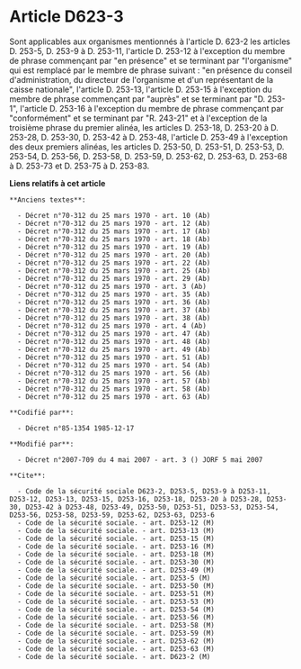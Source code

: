 # Article D623-3

Sont applicables aux organismes mentionnés à l'article D. 623-2 les articles D. 253-5, D. 253-9 à D. 253-11, l'article D.
253-12 à l'exception du membre de phrase commençant par "en présence" et se terminant par "l'organisme" qui est remplacé par
le membre de phrase suivant : "en présence du conseil d'administration, du directeur de l'organisme et d'un représentant de
la caisse nationale", l'article D. 253-13, l'article D. 253-15 à l'exception du membre de phrase commençant par "auprès" et
se terminant par "D. 253-1", l'article D. 253-16 à l'exception du membre de phrase commençant par "conformément" et se
terminant par "R. 243-21" et à l'exception de la troisième phrase du premier alinéa, les articles D. 253-18, D. 253-20 à D.
253-28, D. 253-30, D. 253-42 à D. 253-48, l'article D. 253-49 à l'exception des deux premiers alinéas, les articles D.
253-50, D. 253-51, D. 253-53, D. 253-54, D. 253-56, D. 253-58, D. 253-59, D. 253-62, D. 253-63, D. 253-68 à D. 253-73 et D.
253-75 à D. 253-83.

**Liens relatifs à cet article**

	**Anciens textes**:

	  - Décret n°70-312 du 25 mars 1970 - art. 10 (Ab)
	  - Décret n°70-312 du 25 mars 1970 - art. 12 (Ab)
	  - Décret n°70-312 du 25 mars 1970 - art. 17 (Ab)
	  - Décret n°70-312 du 25 mars 1970 - art. 18 (Ab)
	  - Décret n°70-312 du 25 mars 1970 - art. 19 (Ab)
	  - Décret n°70-312 du 25 mars 1970 - art. 20 (Ab)
	  - Décret n°70-312 du 25 mars 1970 - art. 22 (Ab)
	  - Décret n°70-312 du 25 mars 1970 - art. 25 (Ab)
	  - Décret n°70-312 du 25 mars 1970 - art. 29 (Ab)
	  - Décret n°70-312 du 25 mars 1970 - art. 3 (Ab)
	  - Décret n°70-312 du 25 mars 1970 - art. 35 (Ab)
	  - Décret n°70-312 du 25 mars 1970 - art. 36 (Ab)
	  - Décret n°70-312 du 25 mars 1970 - art. 37 (Ab)
	  - Décret n°70-312 du 25 mars 1970 - art. 38 (Ab)
	  - Décret n°70-312 du 25 mars 1970 - art. 4 (Ab)
	  - Décret n°70-312 du 25 mars 1970 - art. 47 (Ab)
	  - Décret n°70-312 du 25 mars 1970 - art. 48 (Ab)
	  - Décret n°70-312 du 25 mars 1970 - art. 49 (Ab)
	  - Décret n°70-312 du 25 mars 1970 - art. 51 (Ab)
	  - Décret n°70-312 du 25 mars 1970 - art. 54 (Ab)
	  - Décret n°70-312 du 25 mars 1970 - art. 56 (Ab)
	  - Décret n°70-312 du 25 mars 1970 - art. 57 (Ab)
	  - Décret n°70-312 du 25 mars 1970 - art. 58 (Ab)
	  - Décret n°70-312 du 25 mars 1970 - art. 63 (Ab)

	**Codifié par**:

	  - Décret n°85-1354 1985-12-17

	**Modifié par**:

	  - Décret n°2007-709 du 4 mai 2007 - art. 3 () JORF 5 mai 2007

	**Cite**:

	  - Code de la sécurité sociale D623-2, D253-5, D253-9 à D253-11, D253-12, D253-13, D253-15, D253-16, D253-18, D253-20 à D253-28, D253-30, D253-42 à D253-48, D253-49, D253-50, D253-51, D253-53, D253-54, D253-56, D253-58, D253-59, D253-62, D253-63, D253-6
	  - Code de la sécurité sociale. - art. D253-12 (M)
	  - Code de la sécurité sociale. - art. D253-13 (M)
	  - Code de la sécurité sociale. - art. D253-15 (M)
	  - Code de la sécurité sociale. - art. D253-16 (M)
	  - Code de la sécurité sociale. - art. D253-18 (M)
	  - Code de la sécurité sociale. - art. D253-30 (M)
	  - Code de la sécurité sociale. - art. D253-49 (M)
	  - Code de la sécurité sociale. - art. D253-5 (M)
	  - Code de la sécurité sociale. - art. D253-50 (M)
	  - Code de la sécurité sociale. - art. D253-51 (M)
	  - Code de la sécurité sociale. - art. D253-53 (M)
	  - Code de la sécurité sociale. - art. D253-54 (M)
	  - Code de la sécurité sociale. - art. D253-56 (M)
	  - Code de la sécurité sociale. - art. D253-58 (M)
	  - Code de la sécurité sociale. - art. D253-59 (M)
	  - Code de la sécurité sociale. - art. D253-62 (M)
	  - Code de la sécurité sociale. - art. D253-63 (M)
	  - Code de la sécurité sociale. - art. D623-2 (M)
